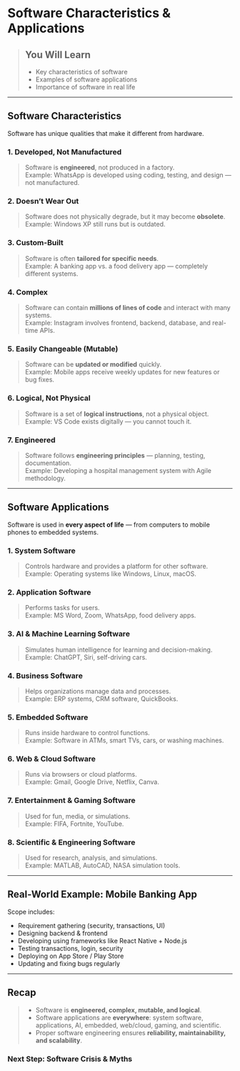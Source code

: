 # Software Characteristics & Applications

> ## You Will Learn
> - Key characteristics of software  
> - Examples of software applications  
> - Importance of software in real life  

---

## Software Characteristics

Software has unique qualities that make it different from hardware.

### 1. Developed, Not Manufactured
> Software is **engineered**, not produced in a factory.  
> Example: WhatsApp is developed using coding, testing, and design — not manufactured.

### 2. Doesn’t Wear Out
> Software does not physically degrade, but it may become **obsolete**.  
> Example: Windows XP still runs but is outdated.

### 3. Custom-Built
> Software is often **tailored for specific needs**.  
> Example: A banking app vs. a food delivery app — completely different systems.

### 4. Complex
> Software can contain **millions of lines of code** and interact with many systems.  
> Example: Instagram involves frontend, backend, database, and real-time APIs.

### 5. Easily Changeable (Mutable)
> Software can be **updated or modified** quickly.  
> Example: Mobile apps receive weekly updates for new features or bug fixes.

### 6. Logical, Not Physical
> Software is a set of **logical instructions**, not a physical object.  
> Example: VS Code exists digitally — you cannot touch it.

### 7. Engineered
> Software follows **engineering principles** — planning, testing, documentation.  
> Example: Developing a hospital management system with Agile methodology.

---

## Software Applications

Software is used in **every aspect of life** — from computers to mobile phones to embedded systems.

### 1. System Software
> Controls hardware and provides a platform for other software.  
> Example: Operating systems like Windows, Linux, macOS.

### 2. Application Software
> Performs tasks for users.  
> Example: MS Word, Zoom, WhatsApp, food delivery apps.

### 3. AI & Machine Learning Software
> Simulates human intelligence for learning and decision-making.  
> Example: ChatGPT, Siri, self-driving cars.

### 4. Business Software
> Helps organizations manage data and processes.  
> Example: ERP systems, CRM software, QuickBooks.

### 5. Embedded Software
> Runs inside hardware to control functions.  
> Example: Software in ATMs, smart TVs, cars, or washing machines.

### 6. Web & Cloud Software
> Runs via browsers or cloud platforms.  
> Example: Gmail, Google Drive, Netflix, Canva.

### 7. Entertainment & Gaming Software
> Used for fun, media, or simulations.  
> Example: FIFA, Fortnite, YouTube.

### 8. Scientific & Engineering Software
> Used for research, analysis, and simulations.  
> Example: MATLAB, AutoCAD, NASA simulation tools.

---

## Real-World Example: Mobile Banking App

Scope includes:  
- Requirement gathering (security, transactions, UI)  
- Designing backend & frontend  
- Developing using frameworks like React Native + Node.js  
- Testing transactions, login, security  
- Deploying on App Store / Play Store  
- Updating and fixing bugs regularly

---

## Recap

> - Software is **engineered, complex, mutable, and logical**.  
> - Software applications are **everywhere**: system software, applications, AI, embedded, web/cloud, gaming, and scientific.  
> - Proper software engineering ensures **reliability, maintainability, and scalability**.

### Next Step: Software Crisis & Myths
